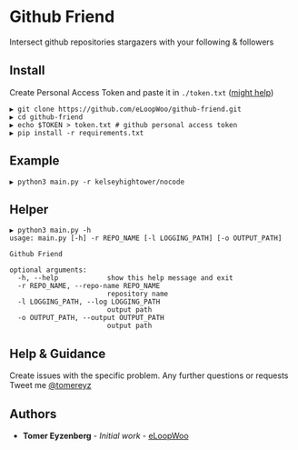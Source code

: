 # Github Friend

Intersect github repositories stargazers with your following & followers

## Install

Create Personal Access Token and paste it in `./token.txt` ([might help](https://help.github.com/en/github/authenticating-to-github/creating-a-personal-access-token-for-the-command-line))

```
▶ git clone https://github.com/eLoopWoo/github-friend.git
▶ cd github-friend
▶ echo $TOKEN > token.txt # github personal access token
▶ pip install -r requirements.txt
```

## Example

```
▶ python3 main.py -r kelseyhightower/nocode
```

## Helper

```
▶ python3 main.py -h
usage: main.py [-h] -r REPO_NAME [-l LOGGING_PATH] [-o OUTPUT_PATH]

Github Friend

optional arguments:
  -h, --help            show this help message and exit
  -r REPO_NAME, --repo-name REPO_NAME
                        repository name
  -l LOGGING_PATH, --log LOGGING_PATH
                        output path
  -o OUTPUT_PATH, --output OUTPUT_PATH
                        output path
```

## Help & Guidance

Create issues with the specific problem.
Any further questions or requests Tweet me [@tomereyz](https://twitter.com/tomereyz)

## Authors

* **Tomer Eyzenberg** - *Initial work* - [eLoopWoo](https://github.com/eLoopWoo)
